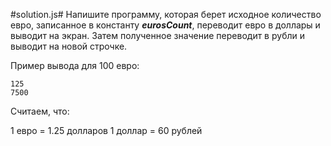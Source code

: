 #solution.js#
Напишите программу, которая берет исходное количество евро, записанное в константу ***eurosCount***, переводит евро в доллары и выводит на экран. Затем полученное значение переводит в рубли и выводит на новой строчке.

Пример вывода для 100 евро:

```
125
7500
```

Считаем, что:

1 евро = 1.25 долларов
1 доллар = 60 рублей
